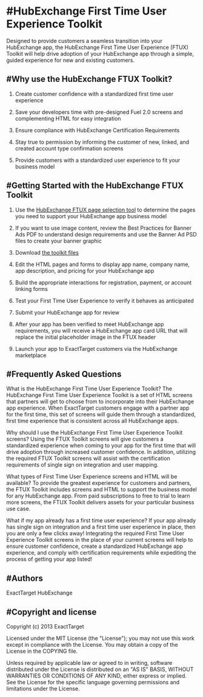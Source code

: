 #HubExchange First Time User Experience Toolkit
==========
Designed to provide customers a seamless transition into your HubExchange app, the HubExchange First Time User Experience (FTUX) Toolkit will help drive adoption of your HubExchange app through a simple, guided experience for new and existing customers.


#Why use the HubExchange FTUX Toolkit?
----------
1.  Create customer confidence with a standardized first time user experience

2.  Save your developers time with pre-designed Fuel 2.0 screens and complementing HTML for easy integration

3.  Ensure compliance with HubExchange Certification Requirements

4.  Stay true to permission by informing the customer of new, linked, and created account type confirmation screens

5.  Provide customers with a standardized user experience to fit your business model


#Getting Started with the HubExchange FTUX Toolkit
----------
1. Use the [HubExchange FTUX page selection tool](http://partner.hubexchange.com) to determine the pages you need to support your HubExchange app business model

2. If you want to use image content, review the Best Practices for Banner Ads PDF to understand design requirements and use the Banner Ad PSD files to create your banner graphic

3. Download [the toolkit files](http://partner.hubexchange.com/downloads/hubexchange-ftux.zip)

3. Edit the HTML pages and forms to display app name, company name, app description, and pricing for your HubExchange app

4. Build the appropriate interactions for registration, payment, or account linking forms

5. Test your First Time User Experience to verify it behaves as anticipated

6. Submit your HubExchange app for review

7. After your app has been verified to meet HubExchange app requirements, you will receive a HubExchange app card URL that will replace the initial placeholder image in the FTUX header

8. Launch your app to ExactTarget customers via the HubExchange marketplace


#Frequently Asked Questions
----------
What is the HubExchange First Time User Experience Toolkit?
The HubExchange First Time User Experience Toolkit is a set of HTML screens that partners will get to choose from to incorporate into their HubExchange app experience.  When ExactTarget customers engage with a partner app for the first time, this set of screens will guide them through a standardized, first time experience that is consistent across all HubExchange apps.

Why should I use the HubExchange First Time User Experience Toolkit screens?
Using the FTUX Toolkit screens will give customers a standardized experience when coming to your app for the first time that will drive adoption through increased customer confidence.  In addition, utilizing the required FTUX Toolkit screens will assist with the certification requirements of single sign on integration and user mapping.

What types of First Time User Experience screens and HTML will be available?
To provide the greatest experience for customers and partners, the FTUX Toolkit includes screens and HTML to support the business model for any HubExchange app.  From paid subscriptions to free to trial to learn more screens, the FTUX Toolkit delivers assets for your particular business use case.

What if my app already has a first time user experience?
If your app already has single sign on integration and a first time user experience in place, then you are only a few clicks away!  Integrating the required First Time User Experience Toolkit screens in the place of your current screens will help to ensure customer confidence, create a standardized HubExchange app experience, and comply with certification requirements while expediting the process of getting your app listed!


#Authors
-----------
ExactTarget HubExchange


#Copyright and license
-----------

Copyright (c) 2013 ExactTarget

Licensed under the MIT License (the "License"); you may not use this work except in compliance with the License. You may obtain a copy of the License in the COPYING file.

Unless required by applicable law or agreed to in writing, software distributed under the License is distributed on an "AS IS" BASIS, WITHOUT WARRANTIES OR CONDITIONS OF ANY KIND, either express or implied. See the License for the specific language governing permissions and limitations under the License.